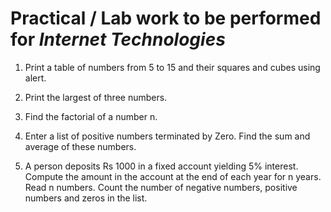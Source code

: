 # Practical / Lab work to be performed for **_Internet Technologies_**

1. Print a table of numbers from 5 to 15 and their squares and cubes using alert.

<!-- - [Click me to Navigate to the file]() -->

2. Print the largest of three numbers.

<!-- - [Click me to Navigate to the file]() -->

3. Find the factorial of a number n.

<!-- - [Click me to Navigate to the file]() -->

4. Enter a list of positive numbers terminated by Zero. Find the sum and average of these numbers.

<!-- - [Click me to Navigate to the file]() -->

5. A person deposits Rs 1000 in a fixed account yielding 5% interest. Compute the amount in the account at the end of each year for n years. Read n numbers. Count the number of negative numbers, positive numbers and zeros in the list.

<!-- - [Click me to Navigate to the file]() -->
